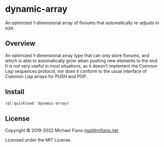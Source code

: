 # dynamic-array

An optimized 1-dimensional array of fixnums that automatically re-adjusts in size.

## Overview

An optimized 1-dimensional array type that can only store fixnums, and which is able to
automatically grow when pushing new elements to the end. It is not very useful in most situations,
as it doesn't implement the Common Lisp sequences protocol, nor does it conform to the usual
interface of Common Lisp arrays for PUSH and POP.

## Install

```lisp
(ql:quickload :dynamic-array)
```

## License

Copyright © 2019-2022 Michael Fiano <mail@mfiano.net>

Licensed under the MIT License.
